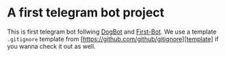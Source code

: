 # A first telegram bot project

This is first telegram bot follwing [DogBot](https://github.com/dzakyputra/doggobot/blob/master/main.py) and [First-Bot](https://github.com/python-telegram-bot/python-telegram-bot/wiki/Extensions-%E2%80%93-Your-first-Bot).
We use a template `.gitignore` template from [https://github.com/github/gitignore][template] if you wanna check it out as well.
